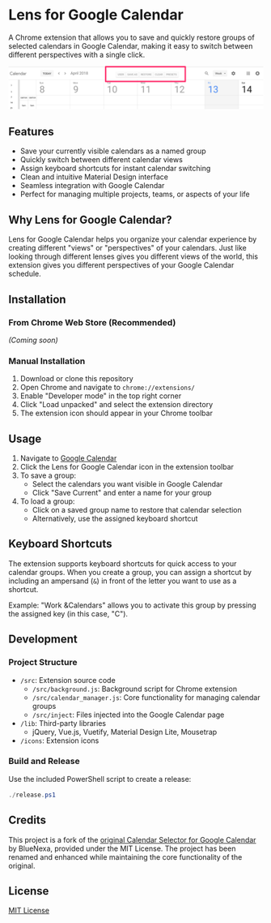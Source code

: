 # Lens for Google Calendar

A Chrome extension that allows you to save and quickly restore groups of selected calendars in Google Calendar, making it easy to switch between different perspectives with a single click.

![Lens for Google Calendar](screenshots/screenshot%201.png)

## Features

- Save your currently visible calendars as a named group
- Quickly switch between different calendar views
- Assign keyboard shortcuts for instant calendar switching
- Clean and intuitive Material Design interface
- Seamless integration with Google Calendar
- Perfect for managing multiple projects, teams, or aspects of your life

## Why Lens for Google Calendar?

Lens for Google Calendar helps you organize your calendar experience by creating different "views" or "perspectives" of your calendars. Just like looking through different lenses gives you different views of the world, this extension gives you different perspectives of your Google Calendar schedule.

## Installation

### From Chrome Web Store (Recommended)
*(Coming soon)*

### Manual Installation
1. Download or clone this repository
2. Open Chrome and navigate to `chrome://extensions/`
3. Enable "Developer mode" in the top right corner
4. Click "Load unpacked" and select the extension directory
5. The extension icon should appear in your Chrome toolbar

## Usage

1. Navigate to [Google Calendar](https://calendar.google.com)
2. Click the Lens for Google Calendar icon in the extension toolbar
3. To save a group:
   - Select the calendars you want visible in Google Calendar
   - Click "Save Current" and enter a name for your group
4. To load a group:
   - Click on a saved group name to restore that calendar selection
   - Alternatively, use the assigned keyboard shortcut

## Keyboard Shortcuts

The extension supports keyboard shortcuts for quick access to your calendar groups. When you create a group, you can assign a shortcut by including an ampersand (`&`) in front of the letter you want to use as a shortcut.

Example: "Work &Calendars" allows you to activate this group by pressing the assigned key (in this case, "C").

## Development

### Project Structure

- `/src`: Extension source code
  - `/src/background.js`: Background script for Chrome extension
  - `/src/calendar_manager.js`: Core functionality for managing calendar groups
  - `/src/inject`: Files injected into the Google Calendar page
- `/lib`: Third-party libraries
  - jQuery, Vue.js, Vuetify, Material Design Lite, Mousetrap
- `/icons`: Extension icons

### Build and Release

Use the included PowerShell script to create a release:

```powershell
./release.ps1
```

## Credits

This project is a fork of the [original Calendar Selector for Google Calendar](https://gitlab.com/bluenexa/google-calendar-selector) by BlueNexa, provided under the MIT License. The project has been renamed and enhanced while maintaining the core functionality of the original.

## License

[MIT License](LICENSE)
